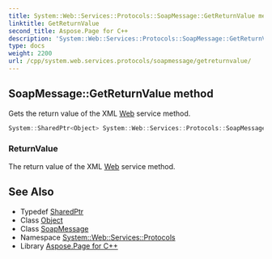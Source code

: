 ```yaml
---
title: System::Web::Services::Protocols::SoapMessage::GetReturnValue method
linktitle: GetReturnValue
second_title: Aspose.Page for C++
description: 'System::Web::Services::Protocols::SoapMessage::GetReturnValue method. Gets the return value of the XML Web service method in C++.'
type: docs
weight: 2200
url: /cpp/system.web.services.protocols/soapmessage/getreturnvalue/
---
```

## SoapMessage::GetReturnValue method


Gets the return value of the XML [Web](../../../system.web/) service method.

```cpp
System::SharedPtr<Object> System::Web::Services::Protocols::SoapMessage::GetReturnValue()
```


### ReturnValue

The return value of the XML [Web](../../../system.web/) service method.

## See Also

* Typedef [SharedPtr](../../../system/sharedptr/)
* Class [Object](../../../system/object/)
* Class [SoapMessage](../)
* Namespace [System::Web::Services::Protocols](../../)
* Library [Aspose.Page for C++](../../../)
